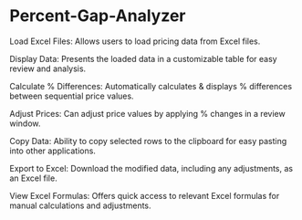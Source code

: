 # Percent-Gap-Analyzer

Load Excel Files: Allows users to load pricing data from Excel files.

Display Data: Presents the loaded data in a customizable table for easy review and analysis.

Calculate % Differences: Automatically calculates & displays % differences between sequential price values.

Adjust Prices: Can adjust price values by applying % changes in a review window.

Copy Data: Ability to copy selected rows to the clipboard for easy pasting into other applications.

Export to Excel: Download the modified data, including any adjustments, as an Excel file.

View Excel Formulas: Offers quick access to relevant Excel formulas for manual calculations and adjustments.
